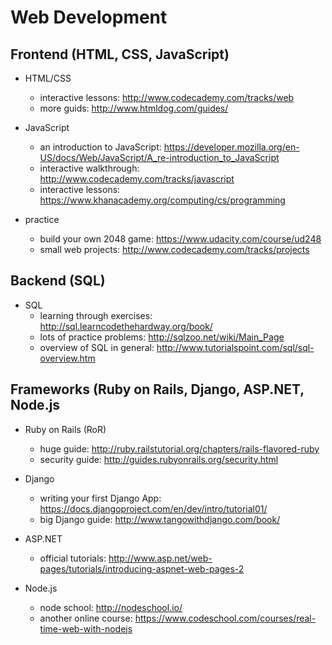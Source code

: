 # Web Development

## Frontend (HTML, CSS, JavaScript)
- HTML/CSS
	- interactive lessons: http://www.codecademy.com/tracks/web
	- more guids: http://www.htmldog.com/guides/

- JavaScript
	- an introduction to JavaScript: https://developer.mozilla.org/en-US/docs/Web/JavaScript/A_re-introduction_to_JavaScript
	- interactive walkthrough: http://www.codecademy.com/tracks/javascript
	- interactive lessons: https://www.khanacademy.org/computing/cs/programming

- practice
	- build your own 2048 game: https://www.udacity.com/course/ud248
	- small web projects: http://www.codecademy.com/tracks/projects

## Backend (SQL)
- SQL
	- learning through exercises: http://sql.learncodethehardway.org/book/
	- lots of practice problems: http://sqlzoo.net/wiki/Main_Page
	- overview of SQL in general: http://www.tutorialspoint.com/sql/sql-overview.htm

## Frameworks (Ruby on Rails, Django, ASP.NET, Node.js
- Ruby on Rails (RoR)
	- huge guide: http://ruby.railstutorial.org/chapters/rails-flavored-ruby
	- security guide: http://guides.rubyonrails.org/security.html

- Django
	- writing your first Django App: https://docs.djangoproject.com/en/dev/intro/tutorial01/
	- big Django guide: http://www.tangowithdjango.com/book/

- ASP.NET
	- official tutorials: http://www.asp.net/web-pages/tutorials/introducing-aspnet-web-pages-2

- Node.js
	- node school: http://nodeschool.io/
	- another online course: https://www.codeschool.com/courses/real-time-web-with-nodejs